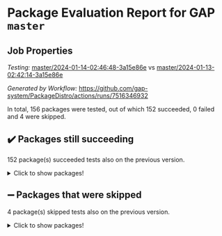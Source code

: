 # Package Evaluation Report for GAP `master`

## Job Properties

*Testing:* [master/2024-01-14-02:46:48-3a15e86e](https://github.com/gap-system/PackageDistro/blob/data/reports/master/2024-01-14-02:46:48-3a15e86e) vs [master/2024-01-13-02:42:14-3a15e86e](https://github.com/gap-system/PackageDistro/blob/data/reports/master/2024-01-13-02:42:14-3a15e86e)

*Generated by Workflow:* https://github.com/gap-system/PackageDistro/actions/runs/7516346932

In total, 156 packages were tested, out of which 152 succeeded, 0 failed and 4 were skipped.

## :heavy_check_mark: Packages still succeeding

152 package(s) succeeded tests also on the previous version.
<details><summary>Click to show packages!</summary>

- 4ti2interface 2023.02-04 [(success)](https://github.com/gap-system/PackageDistro/actions/runs/7516346932/job/20461519535)
- ace 5.6.2 [(success)](https://github.com/gap-system/PackageDistro/actions/runs/7516346932/job/20461519607)
- aclib 1.3.2 [(success)](https://github.com/gap-system/PackageDistro/actions/runs/7516346932/job/20461519672)
- agt 0.3.1 [(success)](https://github.com/gap-system/PackageDistro/actions/runs/7516346932/job/20461519725)
- alnuth 3.2.1 [(success)](https://github.com/gap-system/PackageDistro/actions/runs/7516346932/job/20461519789)
- anupq 3.3.0 [(success)](https://github.com/gap-system/PackageDistro/actions/runs/7516346932/job/20461519848)
- atlasrep 2.1.8 [(success)](https://github.com/gap-system/PackageDistro/actions/runs/7516346932/job/20461520359)
- autodoc 2023.06.19 [(success)](https://github.com/gap-system/PackageDistro/actions/runs/7516346932/job/20461520453)
- automata 1.15 [(success)](https://github.com/gap-system/PackageDistro/actions/runs/7516346932/job/20461520541)
- automgrp 1.3.2 [(success)](https://github.com/gap-system/PackageDistro/actions/runs/7516346932/job/20461520891)
- autpgrp 1.11 [(success)](https://github.com/gap-system/PackageDistro/actions/runs/7516346932/job/20461521127)
- cap 2024.01-03 [(success)](https://github.com/gap-system/PackageDistro/actions/runs/7516346932/job/20461521289)
- caratinterface 2.3.6 [(success)](https://github.com/gap-system/PackageDistro/actions/runs/7516346932/job/20461521333)
- cddinterface 2022.11.01 [(success)](https://github.com/gap-system/PackageDistro/actions/runs/7516346932/job/20461521380)
- circle 1.6.6 [(success)](https://github.com/gap-system/PackageDistro/actions/runs/7516346932/job/20461521427)
- classicpres 1.22 [(success)](https://github.com/gap-system/PackageDistro/actions/runs/7516346932/job/20461521472)
- cohomolo 1.6.11 [(success)](https://github.com/gap-system/PackageDistro/actions/runs/7516346932/job/20461521520)
- congruence 1.2.5 [(success)](https://github.com/gap-system/PackageDistro/actions/runs/7516346932/job/20461521584)
- corelg 1.56 [(success)](https://github.com/gap-system/PackageDistro/actions/runs/7516346932/job/20461521632)
- crime 1.6 [(success)](https://github.com/gap-system/PackageDistro/actions/runs/7516346932/job/20461521678)
- crisp 1.4.6 [(success)](https://github.com/gap-system/PackageDistro/actions/runs/7516346932/job/20461521733)
- crypting 0.10.4 [(success)](https://github.com/gap-system/PackageDistro/actions/runs/7516346932/job/20461521789)
- cryst 4.1.27 [(success)](https://github.com/gap-system/PackageDistro/actions/runs/7516346932/job/20461521862)
- crystcat 1.1.10 [(success)](https://github.com/gap-system/PackageDistro/actions/runs/7516346932/job/20461521952)
- ctbllib 1.3.7 [(success)](https://github.com/gap-system/PackageDistro/actions/runs/7516346932/job/20461522031)
- cubefree 1.19 [(success)](https://github.com/gap-system/PackageDistro/actions/runs/7516346932/job/20461522129)
- curlinterface 2.3.2 [(success)](https://github.com/gap-system/PackageDistro/actions/runs/7516346932/job/20461522201)
- cvec 2.8.1 [(success)](https://github.com/gap-system/PackageDistro/actions/runs/7516346932/job/20461522294)
- datastructures 0.3.0 [(success)](https://github.com/gap-system/PackageDistro/actions/runs/7516346932/job/20461522371)
- deepthought 1.0.6 [(success)](https://github.com/gap-system/PackageDistro/actions/runs/7516346932/job/20461522439)
- design 1.8 [(success)](https://github.com/gap-system/PackageDistro/actions/runs/7516346932/job/20461522508)
- difsets 2.3.1 [(success)](https://github.com/gap-system/PackageDistro/actions/runs/7516346932/job/20461522559)
- digraphs 1.6.3 [(success)](https://github.com/gap-system/PackageDistro/actions/runs/7516346932/job/20461522632)
- edim 1.3.7 [(success)](https://github.com/gap-system/PackageDistro/actions/runs/7516346932/job/20461522709)
- example 4.3.4 [(success)](https://github.com/gap-system/PackageDistro/actions/runs/7516346932/job/20461522784)
- examplesforhomalg 2023.10-01 [(success)](https://github.com/gap-system/PackageDistro/actions/runs/7516346932/job/20461522850)
- factint 1.6.3 [(success)](https://github.com/gap-system/PackageDistro/actions/runs/7516346932/job/20461522926)
- ferret 1.0.9 [(success)](https://github.com/gap-system/PackageDistro/actions/runs/7516346932/job/20461522998)
- fga 1.5.0 [(success)](https://github.com/gap-system/PackageDistro/actions/runs/7516346932/job/20461523079)
- fining 1.5.6 [(success)](https://github.com/gap-system/PackageDistro/actions/runs/7516346932/job/20461523173)
- float 1.0.4 [(success)](https://github.com/gap-system/PackageDistro/actions/runs/7516346932/job/20461523262)
- format 1.4.3 [(success)](https://github.com/gap-system/PackageDistro/actions/runs/7516346932/job/20461523366)
- forms 1.2.9 [(success)](https://github.com/gap-system/PackageDistro/actions/runs/7516346932/job/20461523459)
- fplsa 1.2.6 [(success)](https://github.com/gap-system/PackageDistro/actions/runs/7516346932/job/20461524953)
- fr 2.4.13 [(success)](https://github.com/gap-system/PackageDistro/actions/runs/7516346932/job/20461525076)
- francy 2.0.3 [(success)](https://github.com/gap-system/PackageDistro/actions/runs/7516346932/job/20461525215)
- fwtree 1.3 [(success)](https://github.com/gap-system/PackageDistro/actions/runs/7516346932/job/20461525352)
- gapdoc 1.6.6 [(success)](https://github.com/gap-system/PackageDistro/actions/runs/7516346932/job/20461525499)
- gauss 2023.02-04 [(success)](https://github.com/gap-system/PackageDistro/actions/runs/7516346932/job/20461525621)
- gaussforhomalg 2023.11-01 [(success)](https://github.com/gap-system/PackageDistro/actions/runs/7516346932/job/20461525744)
- gbnp 1.0.5 [(success)](https://github.com/gap-system/PackageDistro/actions/runs/7516346932/job/20461525870)
- generalizedmorphismsforcap 2023.08-02 [(success)](https://github.com/gap-system/PackageDistro/actions/runs/7516346932/job/20461526007)
- genss 1.6.8 [(success)](https://github.com/gap-system/PackageDistro/actions/runs/7516346932/job/20461526119)
- gradedmodules 2024.01-01 [(success)](https://github.com/gap-system/PackageDistro/actions/runs/7516346932/job/20461526234)
- gradedringforhomalg 2023.08-01 [(success)](https://github.com/gap-system/PackageDistro/actions/runs/7516346932/job/20461526331)
- grape 4.9.0 [(success)](https://github.com/gap-system/PackageDistro/actions/runs/7516346932/job/20461526436)
- groupoids 1.73 [(success)](https://github.com/gap-system/PackageDistro/actions/runs/7516346932/job/20461526522)
- grpconst 2.6.4 [(success)](https://github.com/gap-system/PackageDistro/actions/runs/7516346932/job/20461526619)
- guarana 0.96.3 [(success)](https://github.com/gap-system/PackageDistro/actions/runs/7516346932/job/20461526690)
- guava 3.18 [(success)](https://github.com/gap-system/PackageDistro/actions/runs/7516346932/job/20461526778)
- hap 1.61 [(success)](https://github.com/gap-system/PackageDistro/actions/runs/7516346932/job/20461526852)
- hapcryst 0.1.15 [(success)](https://github.com/gap-system/PackageDistro/actions/runs/7516346932/job/20461526924)
- hecke 1.5.3 [(success)](https://github.com/gap-system/PackageDistro/actions/runs/7516346932/job/20461526993)
- help 3.5 [(success)](https://github.com/gap-system/PackageDistro/actions/runs/7516346932/job/20461527070)
- homalg 2024.01-01 [(success)](https://github.com/gap-system/PackageDistro/actions/runs/7516346932/job/20461527140)
- homalgtocas 2023.11-01 [(success)](https://github.com/gap-system/PackageDistro/actions/runs/7516346932/job/20461527200)
- idrel 2.45 [(success)](https://github.com/gap-system/PackageDistro/actions/runs/7516346932/job/20461527280)
- images 1.3.1 [(success)](https://github.com/gap-system/PackageDistro/actions/runs/7516346932/job/20461527353)
- intpic 0.3.0 [(success)](https://github.com/gap-system/PackageDistro/actions/runs/7516346932/job/20461527412)
- io 4.8.2 [(success)](https://github.com/gap-system/PackageDistro/actions/runs/7516346932/job/20461527471)
- io_forhomalg 2023.02-04 [(success)](https://github.com/gap-system/PackageDistro/actions/runs/7516346932/job/20461527535)
- irredsol 1.4.4 [(success)](https://github.com/gap-system/PackageDistro/actions/runs/7516346932/job/20461527582)
- json 2.1.1 [(success)](https://github.com/gap-system/PackageDistro/actions/runs/7516346932/job/20461527653)
- jupyterkernel 1.5.0 [(success)](https://github.com/gap-system/PackageDistro/actions/runs/7516346932/job/20461527709)
- jupyterviz 1.5.6 [(success)](https://github.com/gap-system/PackageDistro/actions/runs/7516346932/job/20461527770)
- kan 1.36 [(success)](https://github.com/gap-system/PackageDistro/actions/runs/7516346932/job/20461527833)
- kbmag 1.5.11 [(success)](https://github.com/gap-system/PackageDistro/actions/runs/7516346932/job/20461527888)
- laguna 3.9.6 [(success)](https://github.com/gap-system/PackageDistro/actions/runs/7516346932/job/20461527932)
- liealgdb 2.2.1 [(success)](https://github.com/gap-system/PackageDistro/actions/runs/7516346932/job/20461527978)
- liepring 2.8 [(success)](https://github.com/gap-system/PackageDistro/actions/runs/7516346932/job/20461528019)
- liering 2.4.2 [(success)](https://github.com/gap-system/PackageDistro/actions/runs/7516346932/job/20461528069)
- linearalgebraforcap 2024.01-02 [(success)](https://github.com/gap-system/PackageDistro/actions/runs/7516346932/job/20461528109)
- localizeringforhomalg 2023.10-01 [(success)](https://github.com/gap-system/PackageDistro/actions/runs/7516346932/job/20461528149)
- loops 3.4.3 [(success)](https://github.com/gap-system/PackageDistro/actions/runs/7516346932/job/20461528182)
- lpres 1.0.3 [(success)](https://github.com/gap-system/PackageDistro/actions/runs/7516346932/job/20461528228)
- majoranaalgebras 1.5.1 [(success)](https://github.com/gap-system/PackageDistro/actions/runs/7516346932/job/20461528267)
- mapclass 1.4.6 [(success)](https://github.com/gap-system/PackageDistro/actions/runs/7516346932/job/20461528299)
- matgrp 0.70 [(success)](https://github.com/gap-system/PackageDistro/actions/runs/7516346932/job/20461528335)
- matricesforhomalg 2023.11-02 [(success)](https://github.com/gap-system/PackageDistro/actions/runs/7516346932/job/20461528363)
- modisom 2.5.4 [(success)](https://github.com/gap-system/PackageDistro/actions/runs/7516346932/job/20461528395)
- modulepresentationsforcap 2024.01-01 [(success)](https://github.com/gap-system/PackageDistro/actions/runs/7516346932/job/20461528431)
- modules 2024.01-01 [(success)](https://github.com/gap-system/PackageDistro/actions/runs/7516346932/job/20461528466)
- monoidalcategories 2024.01-01 [(success)](https://github.com/gap-system/PackageDistro/actions/runs/7516346932/job/20461528504)
- nconvex 2022.09-01 [(success)](https://github.com/gap-system/PackageDistro/actions/runs/7516346932/job/20461528546)
- nilmat 1.4.2 [(success)](https://github.com/gap-system/PackageDistro/actions/runs/7516346932/job/20461528585)
- nock 1.5 [(success)](https://github.com/gap-system/PackageDistro/actions/runs/7516346932/job/20461528632)
- normalizinterface 1.3.6 [(success)](https://github.com/gap-system/PackageDistro/actions/runs/7516346932/job/20461528694)
- nq 2.5.11 [(success)](https://github.com/gap-system/PackageDistro/actions/runs/7516346932/job/20461528778)
- numericalsgps 1.3.1 [(success)](https://github.com/gap-system/PackageDistro/actions/runs/7516346932/job/20461528829)
- openmath 11.5.3 [(success)](https://github.com/gap-system/PackageDistro/actions/runs/7516346932/job/20461528874)
- orb 4.9.0 [(success)](https://github.com/gap-system/PackageDistro/actions/runs/7516346932/job/20461528924)
- packagemanager 1.4.3 [(success)](https://github.com/gap-system/PackageDistro/actions/runs/7516346932/job/20461528968)
- patternclass 2.4.3 [(success)](https://github.com/gap-system/PackageDistro/actions/runs/7516346932/job/20461529028)
- permut 2.0.5 [(success)](https://github.com/gap-system/PackageDistro/actions/runs/7516346932/job/20461529076)
- polenta 1.3.10 [(success)](https://github.com/gap-system/PackageDistro/actions/runs/7516346932/job/20461529122)
- polymaking 0.8.7 [(success)](https://github.com/gap-system/PackageDistro/actions/runs/7516346932/job/20461529180)
- primgrp 3.4.4 [(success)](https://github.com/gap-system/PackageDistro/actions/runs/7516346932/job/20461529221)
- profiling 2.5.4 [(success)](https://github.com/gap-system/PackageDistro/actions/runs/7516346932/job/20461529259)
- qpa 1.35 [(success)](https://github.com/gap-system/PackageDistro/actions/runs/7516346932/job/20461529301)
- quagroup 1.8.4 [(success)](https://github.com/gap-system/PackageDistro/actions/runs/7516346932/job/20461529346)
- radiroot 2.9 [(success)](https://github.com/gap-system/PackageDistro/actions/runs/7516346932/job/20461529387)
- rcwa 4.7.1 [(success)](https://github.com/gap-system/PackageDistro/actions/runs/7516346932/job/20461529442)
- rds 1.8 [(success)](https://github.com/gap-system/PackageDistro/actions/runs/7516346932/job/20461529480)
- recog 1.4.2 [(success)](https://github.com/gap-system/PackageDistro/actions/runs/7516346932/job/20461529554)
- repndecomp 1.3.0 [(success)](https://github.com/gap-system/PackageDistro/actions/runs/7516346932/job/20461529613)
- repsn 3.1.1 [(success)](https://github.com/gap-system/PackageDistro/actions/runs/7516346932/job/20461529667)
- resclasses 4.7.3 [(success)](https://github.com/gap-system/PackageDistro/actions/runs/7516346932/job/20461529717)
- ringsforhomalg 2023.11-02 [(success)](https://github.com/gap-system/PackageDistro/actions/runs/7516346932/job/20461529774)
- sco 2023.08-01 [(success)](https://github.com/gap-system/PackageDistro/actions/runs/7516346932/job/20461529828)
- scscp 2.4.1 [(success)](https://github.com/gap-system/PackageDistro/actions/runs/7516346932/job/20461529974)
- semigroups 5.3.2 [(success)](https://github.com/gap-system/PackageDistro/actions/runs/7516346932/job/20461530035)
- sglppow 2.3 [(success)](https://github.com/gap-system/PackageDistro/actions/runs/7516346932/job/20461530086)
- sgpviz 0.999.5 [(success)](https://github.com/gap-system/PackageDistro/actions/runs/7516346932/job/20461530147)
- simpcomp 2.1.14 [(success)](https://github.com/gap-system/PackageDistro/actions/runs/7516346932/job/20461530217)
- singular 2023.02.09 [(success)](https://github.com/gap-system/PackageDistro/actions/runs/7516346932/job/20461530278)
- sl2reps 1.1 [(success)](https://github.com/gap-system/PackageDistro/actions/runs/7516346932/job/20461530345)
- sla 1.5.3 [(success)](https://github.com/gap-system/PackageDistro/actions/runs/7516346932/job/20461530433)
- smallgrp 1.5.3 [(success)](https://github.com/gap-system/PackageDistro/actions/runs/7516346932/job/20461530516)
- smallsemi 0.6.13 [(success)](https://github.com/gap-system/PackageDistro/actions/runs/7516346932/job/20461530598)
- sonata 2.9.6 [(success)](https://github.com/gap-system/PackageDistro/actions/runs/7516346932/job/20461530679)
- sophus 1.27 [(success)](https://github.com/gap-system/PackageDistro/actions/runs/7516346932/job/20461530760)
- sotgrps 1.2 [(success)](https://github.com/gap-system/PackageDistro/actions/runs/7516346932/job/20461530827)
- spinsym 1.5.2 [(success)](https://github.com/gap-system/PackageDistro/actions/runs/7516346932/job/20461530908)
- standardff 1.0 [(success)](https://github.com/gap-system/PackageDistro/actions/runs/7516346932/job/20461530985)
- symbcompcc 1.3.2 [(success)](https://github.com/gap-system/PackageDistro/actions/runs/7516346932/job/20461531070)
- thelma 1.3 [(success)](https://github.com/gap-system/PackageDistro/actions/runs/7516346932/job/20461531169)
- tomlib 1.2.11 [(success)](https://github.com/gap-system/PackageDistro/actions/runs/7516346932/job/20461531272)
- toolsforhomalg 2023.11-01 [(success)](https://github.com/gap-system/PackageDistro/actions/runs/7516346932/job/20461531374)
- toric 1.9.5 [(success)](https://github.com/gap-system/PackageDistro/actions/runs/7516346932/job/20461531486)
- toricvarieties 2022.07.13 [(success)](https://github.com/gap-system/PackageDistro/actions/runs/7516346932/job/20461531575)
- transgrp 3.6.5 [(success)](https://github.com/gap-system/PackageDistro/actions/runs/7516346932/job/20461531670)
- ugaly 4.1.3 [(success)](https://github.com/gap-system/PackageDistro/actions/runs/7516346932/job/20461531769)
- unipot 1.5 [(success)](https://github.com/gap-system/PackageDistro/actions/runs/7516346932/job/20461531868)
- unitlib 4.2.0 [(success)](https://github.com/gap-system/PackageDistro/actions/runs/7516346932/job/20461531941)
- utils 0.84 [(success)](https://github.com/gap-system/PackageDistro/actions/runs/7516346932/job/20461532039)
- uuid 0.7 [(success)](https://github.com/gap-system/PackageDistro/actions/runs/7516346932/job/20461532171)
- walrus 0.9991 [(success)](https://github.com/gap-system/PackageDistro/actions/runs/7516346932/job/20461532258)
- wedderga 4.10.4 [(success)](https://github.com/gap-system/PackageDistro/actions/runs/7516346932/job/20461532358)
- xmod 2.91 [(success)](https://github.com/gap-system/PackageDistro/actions/runs/7516346932/job/20461532491)
- xmodalg 1.23 [(success)](https://github.com/gap-system/PackageDistro/actions/runs/7516346932/job/20461532599)
- yangbaxter 0.10.3 [(success)](https://github.com/gap-system/PackageDistro/actions/runs/7516346932/job/20461532727)
- zeromqinterface 0.14 [(success)](https://github.com/gap-system/PackageDistro/actions/runs/7516346932/job/20461532845)
</details>

## :heavy_minus_sign: Packages that were skipped

4 package(s) skipped tests also on the previous version.
<details><summary>Click to show packages!</summary>

- browse 1.8.21 [(skipped)](https://github.com/gap-system/PackageDistro/actions/runs/7516346932/job/20461306107)
- itc 1.5.1 [(skipped)](https://github.com/gap-system/PackageDistro/actions/runs/7516346932/job/20461306107)
- polycyclic 2.16 [(skipped)](https://github.com/gap-system/PackageDistro/actions/runs/7516346932/job/20461306107)
- xgap 4.31 [(skipped)](https://github.com/gap-system/PackageDistro/actions/runs/7516346932/job/20461306107)
</details>

